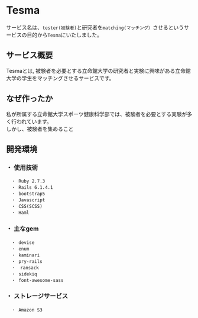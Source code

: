 # Tesma
サービス名は、`tester(被験者)`と研究者を`matching(マッチング）`させるというサービスの目的から`Tesma`にいたしました。

## サービス概要
Tesmaとは, 被験者を必要とする立命館大学の研究者と実験に興味がある立命館大学の学生をマッチングさせるサービスです。
## なぜ作ったか
私が所属する立命館大学スポーツ健康科学部では、被験者を必要とする実験が多く行われています。  
しかし、被験者を集めること

## 開発環境

### ・ 使用技術  
      ・ Ruby 2.7.3  
      ・ Rails 6.1.4.1  
      ・ bootstrap5  
      ・ Javascript
      ・ CSS(SCSS)
      ・ Haml
            
### ・ 主なgem  
      ・ devise
      ・ enum
      ・ kaminari
      ・ pry-rails
      ・　ransack
      ・ sidekiq
      ・ font-awesome-sass

### ・ ストレージサービス  
      ・ Amazon S3  
      

